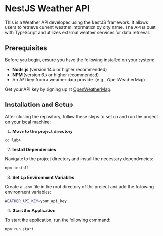 # NestJS Weather API

This is a Weather API developed using the NestJS framework. It allows users to retrieve current weather information by city name. The API is built with TypeScript and utilizes external weather services for data retrieval.

## Prerequisites

Before you begin, ensure you have the following installed on your system:
- **Node.js** (version 14.x or higher recommended)
- **NPM** (version 6.x or higher recommended)
- An API key from a weather data provider (e.g., OpenWeatherMap)

Get your API key by signing up at [OpenWeatherMap](https://home.openweathermap.org/).

## Installation and Setup

After cloning the repository, follow these steps to set up and run the project on your local machine:

1. **Move to the project directory**
```bash
cd lab4
```

2. **Install Dependencies**

Navigate to the project directory and install the necessary dependencies:

```bash
npm install
```

3. **Set Up Environment Variables**

Create a `.env` file in the root directory of the project and add the following environment variables:

```bash
WEATHER_API_KEY=your_api_key
```

4. **Start the Application**

To start the application, run the following command:

```bash
npm run start
```
